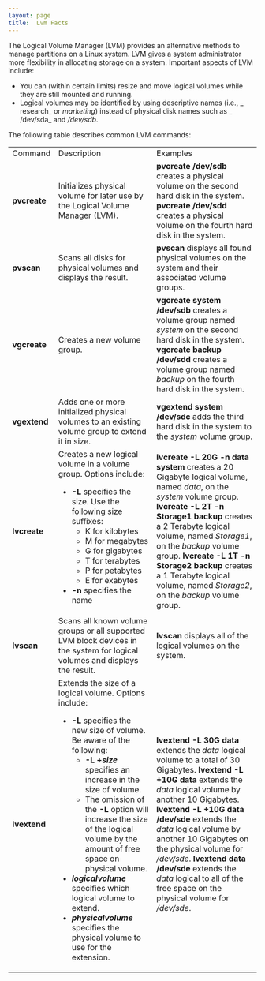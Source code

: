 ```yaml
---
layout: page
title:  Lvm Facts
---
```


The Logical Volume Manager (LVM) provides an alternative methods to manage
partitions on a Linux system. LVM gives a system administrator more
flexibility in allocating storage on a system. Important aspects of LVM
include:

  * You can (within certain limits) resize and move logical volumes while they are still mounted and running.
  * Logical volumes may be identified by using descriptive names (i.e., _ research_ or _marketing_) instead of physical disk names such as _ /dev/sda_ and _/dev/sdb_.

The following table describes common LVM commands:

<table>

<tr> <td>Command</td> <td>Description</td> <td>Examples</td>

</tr>

<tr> <td><b>pvcreate</b></td> <td>Initializes physical volume for later use by
the Logical Volume Manager (LVM).</td> <td><b>pvcreate /dev/sdb </b>creates a
physical volume on the second hard disk in the system.  
<b>pvcreate /dev/sdd </b>creates a physical volume on the fourth hard disk in
the system.</td>

</tr>

<tr> <td><b>pvscan</b></td> <td>Scans all disks for physical volumes and
displays the result.</td> <td><b>pvscan</b> displays all found physical
volumes on the system and their associated volume groups.</td>

</tr>

<tr> <td><b>vgcreate</b></td> <td>Creates a new volume group.</td>
<td><b>vgcreate system /dev/sdb </b>creates a volume group named <i>system</i>
on the second hard disk in the system.  
<b>vgcreate backup /dev/sdd</b> creates a volume group named <i>backup</i> on
the fourth hard disk in the system.</td>

</tr>

<tr> <td><b>vgextend</b></td> <td>Adds one or more initialized physical
volumes to an existing volume group to extend it in size.</td> <td><b>vgextend
system /dev/sdc </b>adds the third hard disk in the system to the
<i>system</i> volume group.</td>

</tr>

<tr> <td><b>lvcreate</b></td> <td>Creates a new logical volume in a volume
group. Options include:

<ul>

<li><b>-L </b>specifies the size. Use the following size suffixes:

<ul>

<li>K for kilobytes

</li>

<li>M for megabytes

</li>

<li>G for gigabytes

</li>

<li>T for terabytes

</li>

<li>P for petabytes

</li>

<li>E for exabytes

</li>

</ul>

</li>

<li><b>-n </b>specifies the name

</li>

</ul> </td> <td><b>lvcreate -L 20G -n data system</b> creates a 20 Gigabyte
logical volume, named <i>data</i>, on the <i>system</i> volume group.  
<b> lvcreate -L 2T -n Storage1 backup</b> creates a 2 Terabyte logical volume,
named <i>Storage1</i>, on the <i>backup</i> volume group.  
<b> lvcreate -L 1T -n Storage2 backup</b> creates a 1 Terabyte logical volume,
named <i>Storage2</i>, on the <i>backup</i> volume group.</td>

</tr>

<tr> <td><b>lvscan</b></td> <td>Scans all known volume groups or all supported
LVM block devices in the system for logical volumes and displays the result.
</td> <td><b>lvscan </b>displays all of the logical volumes on the
system.</td>

</tr>

<tr> <td><b>lvextend</b></td> <td>Extends the size of a logical volume.
Options include:

<ul>

<li><b>-L </b>specifies the new size of volume. Be aware of the following:

<ul>

<li><b>-L +<i>size</i> </b>specifies an increase in the size of volume.

</li>

<li>The omission of the<b> -L</b> option will increase the size of the logical
volume by the amount of free space on physical volume.

</li>

</ul>

</li>

<li><i><b>logicalvolume </b></i>specifies which logical volume to extend.

</li>

<li><b><i>physicalvolume</i></b> specifies the physical volume to use for the
extension.

</li>

</ul></td> <td><b>lvextend -L 30G data</b> extends the <i>data</i> logical
volume to a total of 30 Gigabytes.  
<b>lvextend -L +10G data</b> extends the <i>data</i> logical volume by another
10 Gigabytes.  
<b>lvextend -L +10G data</b> <b>/dev/sde </b>extends the <i>data</i> logical
volume by another 10 Gigabytes on the<i> </i>physical volume for<i>
/dev/sde</i>.  
<b>lvextend data</b> <b>/dev/sde </b>extends the <i>data</i> logical to all of
the free space on the<i> </i>physical volume for<i> /dev/sde</i>.</td>

</tr> </table>

